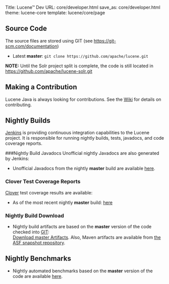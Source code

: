 Title: Lucene™ Dev
URL: core/developer.html
save_as: core/developer.html
theme: lucene-core
template: lucene/core/page

## Source Code
The source files are stored using GIT (see https://git-scm.com/documentation)

- Latest **master**:
`git clone https://github.com/apache/lucene.git`
  
**NOTE:** Until the Solr project split is complete, the code is still located in <https://github.com/apache/lucene-solr.git> 

## Making a Contribution
Lucene Java is always looking for contributions. See the [Wiki][1] for details on contributing.

## Nightly Builds

[Jenkins][2] is providing continuous integration capabilities to the Lucene project.
It is responsible for running nightly builds, tests, javadocs, and code coverage reports.

###Nightly Build Javadocs
Unofficial nightly Javadocs are also generated by Jenkins:

- Unofficial Javadocs from the nightly **master** build are available [here][3].


### Clover Test Coverage Reports
[Clover][4] test coverage results are available:

- As of the most recent nightly **master** build: [here][5]


### Nightly Build Download

- Nightly build artifacts are based on the **master** version of the code checked into [GIT][6]: <br/>
  [Download master Artifacts][7]. Also, Maven artifacts are available from [the ASF snapshot repository][8].

## Nightly Benchmarks

- Nightly automated benchmarks based on the **master** version of the code are available [here][9].

[1]: https://cwiki.apache.org/confluence/display/LUCENE/HowToContribute
[2]: http://jenkins-ci.org/
[3]: https://ci-builds.apache.org/job/Lucene/job/Lucene-Artifacts-master/javadoc/
[4]: http://www.atlassian.com/software/clover/
[5]: https://ci-builds.apache.org/job/Lucene/job/Lucene-Solr-Clover-master/lastSuccessfulBuild/clover-report/dashboard.html
[6]: https://git-wip-us.apache.org/repos/asf?p=lucene.git
[7]: https://ci-builds.apache.org/job/Lucene/job/Lucene-Artifacts-master/lastSuccessfulBuild/artifact/lucene/dist/
[8]: https://repository.apache.org/snapshots/org/apache/lucene/
[9]: http://home.apache.org/~mikemccand/lucenebench/
